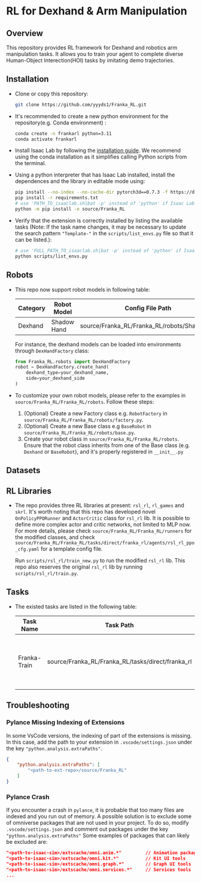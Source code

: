 # RL for Dexhand & Arm Manipulation

## Overview

This repository provides RL framework for Dexhand and robotics arm manipulation tasks. It allows you to train your agent to complete diverse Human-Object Interection(HOI) tasks by imitating demo trajectories.

## Installation

- Clone or copy this repository:
    ```bash
    git clone https://github.com/yyyds1/Franka_RL.git
    ```

- It's recommended to create a new python environment for the repository(e.g. Conda environment)
:
    ```bash
    conda create -n frankarl python=3.11
    conda activate frankarl
    ```

- Install Isaac Lab by following the [installation guide](https://isaac-sim.github.io/IsaacLab/main/source/setup/installation/index.html).
  We recommend using the conda installation as it simplifies calling Python scripts from the terminal.

- Using a python interpreter that has Isaac Lab installed, install the dependences and the library in editable mode using:

    ```bash
    pip install --no-index --no-cache-dir pytorch3d==0.7.3 -f https://dl.fbaipublicfiles.com/pytorch3d/packaging/wheels/py38_cu117_pyt1131/download.html
    pip install -r requirements.txt
    # use 'PATH_TO_isaaclab.sh|bat -p' instead of 'python' if Isaac Lab is not installed in Python venv or conda
    python -m pip install -e source/Franka_RL
    ```

- Verify that the extension is correctly installed by listing the available tasks (Note: If the task name changes, it may be necessary to update the search pattern `"Template-"` in the `scripts/list_envs.py` file so that it can be listed.):
    ```bash
    # use 'FULL_PATH_TO_isaaclab.sh|bat -p' instead of 'python' if Isaac Lab is not installed in Python venv or conda
    python scripts/list_envs.py
    ```
## Robots

 - This repo now support robot models in following table:

    | Category | Robot Model | Config File Path | Branch |
    |------|------|------|------|
    | Dexhand | Shadow Hand | source/Franka_RL/Franka_RL/robots/Shadow.py | origin/master|

    For instance, the dexhand models can be loaded into environments through `DexHandFactory` class:
    ```python
    from Franka_RL.robots import DexHandFactory
    robot = DexHandFactory.create_hand(
        dexhand_type=your_dexhand_name, 
        side=your_dexhand_side
    )
    ```
 - To customize your own robot models, please refer to the examples in `source/Franka_RL/Franka_RL/robots`. Follow these steps: 
    1. (Optional) Create a new Factory class e.g. `RobotFactory` in `source/Franka_RL/Franka_RL/robots/factory.py`.
    2. (Optional) Create a new Base class e.g `BaseRobot` in `source/Franka_RL/Franka_RL/robots/base.py`.
    3. Create your robot class in `source/Franka_RL/Franka_RL/robots`. Ensure that the robot class inherits from one of the Base class (e.g. `Dexhand` or `BaseRobot`), and it's properly registered in `__init__.py` 

## Datasets

 <!-- TODO: complete the Dataset Factory-->

## RL Libraries
 - The repo provides three RL libraries at present: `rsl_rl`, `rl_games` and `skrl`. It's worth noting that this repo has developed novel `OnPolicyPPORunner` and `ActorCritic` class for `rsl_rl` lib. It is possible to define more complex actor and critic networks, not limited to MLP now. For more details, please check `source/Franka_RL/Franka_RL/runners` for the modified classes, and check `source/Franka_RL/Franka_RL/tasks/direct/franka_rl/agents/rsl_rl_ppo_cfg.yaml` for a template config file. 
 
    Run `scripts/rsl_rl/train_new.py` to run the modified `rsl_rl` lib. This repo also reserves the original `rsl_rl` lib by running `scripts/rsl_rl/train.py`.

## Tasks

 - The existed tasks are listed in the following table:

    | Task Name | Task Path | Task Description|
    |-------|--------|----|
    | Franka-Train | source/Franka_RL/Franka_RL/tasks/direct/franka_rl | Train a Franka Panda Arm following end effector trajectories|
## Troubleshooting

### Pylance Missing Indexing of Extensions

In some VsCode versions, the indexing of part of the extensions is missing.
In this case, add the path to your extension in `.vscode/settings.json` under the key `"python.analysis.extraPaths"`.

```json
{
    "python.analysis.extraPaths": [
        "<path-to-ext-repo>/source/Franka_RL"
    ]
}
```

### Pylance Crash

If you encounter a crash in `pylance`, it is probable that too many files are indexed and you run out of memory.
A possible solution is to exclude some of omniverse packages that are not used in your project.
To do so, modify `.vscode/settings.json` and comment out packages under the key `"python.analysis.extraPaths"`
Some examples of packages that can likely be excluded are:

```json
"<path-to-isaac-sim>/extscache/omni.anim.*"         // Animation packages
"<path-to-isaac-sim>/extscache/omni.kit.*"          // Kit UI tools
"<path-to-isaac-sim>/extscache/omni.graph.*"        // Graph UI tools
"<path-to-isaac-sim>/extscache/omni.services.*"     // Services tools
...
```